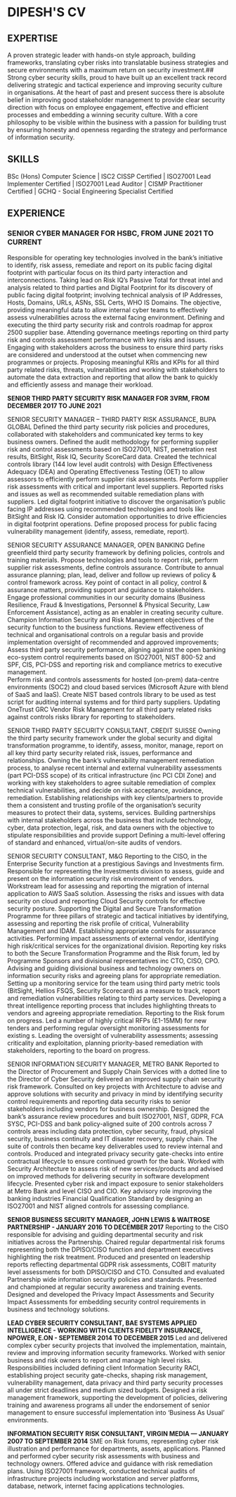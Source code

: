 # DIPESH'S CV

## EXPERTISE		
A proven strategic leader with hands-on style approach, building frameworks, translating cyber risks into translatable business strategies and secure environments with a maximum return on security investment.##
Strong cyber security skills, proud to have built up an excellent track record delivering strategic and tactical experience and improving security culture in organisations.
At the heart of past and present success there is absolute belief in improving good stakeholder management to provide clear security direction with focus on employee engagement, effective and efficient processes and embedding a winning security culture. 
With a core philosophy to be visible within the business with a passion for building trust by ensuring honesty and openness regarding the strategy and performance of information security.

## SKILLS
BSc (Hons) Computer Science | ISC2 CISSP Certified | ISO27001 Lead Implementer Certified | ISO27001 Lead Auditor | CISMP Practitioner Certified | GCHQ - Social Engineering Specialist Certified

## EXPERIENCE
### SENIOR CYBER MANAGER FOR HSBC, FROM JUNE 2021 TO CURRENT
Responsible for operating key technologies involved in the bank’s initiative to identify, risk assess, remediate and report on its public facing digital footprint with particular focus on its third party interaction and interconnections.
Taking lead on Risk IQ’s Passive Total for threat intel and analysis related to third parties and Digital Footprint for its discovery of public facing digital footprint; involving technical analysis of IP Addresses, Hosts, Domains, URLs, ASNs, SSL Certs, WHO IS Domains. The objective, providing meaningful data to allow internal cyber teams to effectively assess vulnerabilities across the external facing environment. 
Defining and executing the third party security risk and controls roadmap for approx 2500 supplier base. Attending governance meetings reporting on third party risk and controls assessment performance with key risks and issues.
Engaging with stakeholders across the business to ensure third party risks are considered and understood at the outset when commencing new programmes or projects.
Proposing meaningful KRIs and KPIs for all third party related risks, threats, vulnerabilities and working with stakeholders to automate the data extraction and reporting that allow the bank to quickly and efficiently assess and manage their workload. 

**SENIOR THIRD PARTY SECURITY RISK MANAGER FOR 3VRM, FROM DECEMBER 2017 TO JUNE 2021**

SENIOR SECURITY MANAGER – THIRD PARTY RISK ASSURANCE, BUPA GLOBAL
Defined the third party security risk policies and procedures, collaborated with stakeholders and communicated key terms to key business owners. 
Defined the audit methodology for performing supplier risk and control assessments based on ISO27001, NIST, penetration rest results, BitSight, Risk IQ, Security ScoreCard data. Created the technical controls library (144 low level audit controls) with Design Effectiveness Adequacy (DEA) and Operating Effectiveness Testing (OET) to allow assessors to efficiently perform supplier risk assessments.
Perform supplier risk assessments with critical and important level suppliers. Reported risks and issues as well as recommended suitable remediation plans with suppliers.
Led digital footprint initiative to discover the organisation’s public facing IP addresses using recommended technologies and tools like BitSight and Risk IQ. Consider automation opportunities to drive efficiencies in digital footprint operations. Define proposed process for public facing vulnerability management (identify, assess, remediate, report).

SENIOR SECURITY ASSURANCE MANAGER, OPEN BANKING
Define greenfield third party security framework by defining policies, controls and training materials. 
Propose technologies and tools to report risk, perform supplier risk assessments, define controls assurance.
Contribute to annual assurance planning; plan, lead, deliver and follow up reviews of policy & control framework across. 
Key point of contact in all policy, control & assurance matters, providing support and guidance to stakeholders. Engage professional communities in our security domains (Business Resilience, Fraud & Investigations, Personnel & Physical Security, Law Enforcement Assistance), acting as an enabler in creating security culture.
Champion Information Security and Risk Management objectives of the security function to the business functions.
Review effectiveness of technical and organisational controls on a regular basis and provide implementation oversight of recommended and approved improvements;
Assess third party security performance, aligning against the open banking eco-system control requirements based on ISO27001, NIST 800-52 and SPF, CIS, PCI-DSS and reporting risk and compliance metrics to executive management.  
Perform risk and controls assessments for hosted (on-prem) data-centre environments (SOC2) and cloud based services (Microsoft Azure with blend of SaaS and IaaS).
Create NIST based controls library to be used as test script for auditing internal systems and for third party suppliers. Updating OneTrust GRC Vendor Risk Management for all third party related risks against controls risks library for reporting to stakeholders.

SENIOR THIRD PARTY SECURITY CONSULTANT, CREDIT SUISSE
Owning the third party security framework under the global security and digital transformation programme, to identify, assess, monitor, manage, report on all key third party security related risk, issues, performance and relationships. 
Owning the bank’s vulnerability management remediation process, to analyse recent internal and external vulnerability assessments (part PCI-DSS scope) of its critical infrastructure (inc PCI CDI Zone) and working with key stakeholders to agree suitable remediation of complex technical vulnerabilities, and decide on risk acceptance, avoidance, remediation.
Establishing relationships with key clients/partners to provide them a consistent and trusting profile of the organisation’s security measures to protect their data, systems, services. 
Building partnerships with internal stakeholders across the business that include technology, cyber, data protection, legal, risk, and data owners with the objective to stipulate responsibilities and provide support
Defining a multi-level offering of standard and enhanced, virtual/on-site audits of vendors.

SENIOR SECURITY CONSULTANT, M&G
Reporting to the CISO, in the Enterprise Security function at a prestigious Savings and Investments firm. Responsible for representing the Investments division to assess, guide and present on the information security risk environment of vendors. 
Workstream lead for assessing and reporting the migration of internal application to AWS SaaS solution. Assessing the risks and issues with data security on cloud and reporting Cloud Security controls for effective security posture. 
Supporting the Digital and Secure Transformation Programme for three pillars of strategic and tactical initiatives by identifying, assessing and reporting the risk profile of critical, Vulnerability Management and IDAM.
Establishing appropriate controls for assurance activities. 
Performing impact assessments of external vendor, identifying high risk/critical services for the organizational division. Reporting key risks to both the Secure Transformation Programme and the Risk forum, led by Programme Sponsors and divisional representatives inc CTO, CISO, CPO. 
Advising and guiding divisional business and technology owners on information security risks and agreeing plans for appropriate remediation.
Setting up a monitoring service for the team using third party metric tools (BitSight, Hellios FSQS, Security Scorecard) as a measure to track, report and remediation vulnerabilities relating to third party services. 
Developing a threat intelligence reporting process that includes highlighting threats to vendors and agreeing appropriate remediation. Reporting to the Risk forum on progress.
Led a number of highly critical RFPs (£1-15MM) for new tenders and performing regular oversight monitoring assessments for existing s.
Leading the oversight of vulnerability assessments; assessing criticality and exploitation, planning priority-based remediation with stakeholders, reporting to the board on progress.

SENIOR INFORMATION SECURITY MANAGER, METRO BANK
Reported to the Director of Procurement and Supply Chain Services with a dotted line to the Director of Cyber Security delivered an improved supply chain security risk framework.
Consulted on key projects with Architecture to advise and approve solutions with security and privacy in mind by identifying security control requirements and reporting data security risks to senior stakeholders including vendors for business ownership.
Designed the bank’s assurance review procedures and built ISO27001, NIST, GDPR, FCA SYSC, PCI-DSS and bank policy-aligned suite of 200 controls across 7 controls areas including data protection, cyber security, fraud, physical security, business continuity and IT disaster recovery, supply chain. The suite of controls then became key deliverables used to review internal and controls. 
Produced and integrated privacy security gate-checks into entire contractual lifecycle to ensure continued growth for the bank. 
Worked with Security Architecture to assess risk of new services/products and advised on improved methods for delivering security in software development lifecycle. 
Presented cyber risk and impact exposure to senior stakeholders at Metro Bank and level CISO and CIO.
Key advisory role improving the banking industries Financial Qualification Standard by designing an ISO27001 and NIST aligned controls for assessing compliance.

**SENIOR BUSINESS SECURITY MANAGER, JOHN LEWIS & WAITROSE PARTNERSHIP - JANUARY 2016 TO DECEMBER 2017**
Reporting to the CISO responsible for advising and guiding departmental security and risk initiatives across the Partnership. 
Chaired regular departmental risk forums representing both the DPISO/CISO function and department executives highlighting the risk treatment. 
Produced and presented on leadership reports reflecting departmental GDPR risk assessments, COBIT maturity level assessments for both DPISO/CISO and CTO. 
Consulted and evaluated Partnership wide information security policies and standards.
Presented and championed at regular security awareness and training events. 
Designed and developed the Privacy Impact Assessments and Security Impact Assessments for embedding security control requirements in business and technology solutions.

**LEAD CYBER SECURITY CONSULTANT, BAE SYSTEMS APPLIED INTELLIGENCE - WORKING WITH CLIENTS FIDELITY INSURANCE, NPOWER, E.ON - SEPTEMBER 2014 TO DECEMBER 2015**
Led and delivered complex cyber security projects that involved the implementation, maintain, review and improving information security frameworks.
Worked with senior business and risk owners to report and manage high level risks. Responsibilities included defining client Information Security RACI, establishing project security gate-checks, shaping risk management, vulnerability management, data privacy and third party security processes all under strict deadlines and medium sized budgets. 
Designed a risk management framework, supporting the development of policies, delivering training and awareness programs all under the endorsement of senior management to ensure successful implementation into ‘Business As Usual’ environments.

**INFORMATION SECURITY RISK CONSULTANT, VIRGIN MEDIA — JANUARY 2007 TO SEPTEMBER 2014**
SME on Risk forums, representing cyber risk illustration and performance for departments, assets, applications.
Planned and performed cyber security risk assessments with business and technology owners. Offered advice and guidance with risk remediation plans.
Using ISO27001 framework, conducted technical audits of infrastructure projects including workstation and server platforms, database, network, internet facing applications technologies.
